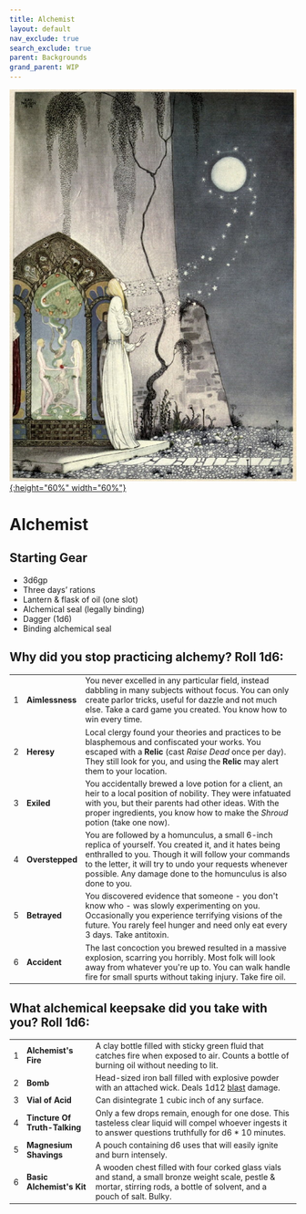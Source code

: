 ```yaml
---
title: Alchemist
layout: default
nav_exclude: true
search_exclude: true
parent: Backgrounds
grand_parent: WIP
---
```


[![Alt text](/img/backgrounds/alchemist.jpg "East of the Sun and West of the Moon, illustrated by Kay Nielsen"){:height="60%" width="60%"}](/img/backgrounds/alchemist.jpg)

# Alchemist

## Starting Gear

- 3d6gp
- Three days’ rations
- Lantern & flask of oil (one slot)
- Alchemical seal (legally binding)
- Dagger (1d6)
- Binding alchemical seal

## Why did you stop practicing alchemy? Roll 1d6:

||                 ||
| ---- | ---- |----|
|1|**Aimlessness**| You never excelled in any particular field, instead dabbling in many subjects without focus. You can only create parlor tricks, useful for dazzle and not much else. Take a card game you created. You know how to win every time.|
|2|**Heresy**| Local clergy found your theories and practices to be blasphemous and confiscated your works. You escaped with a **Relic** (cast _Raise Dead_ once per day). They still look for you, and using the **Relic** may alert them to your location.|
|3|**Exiled**| You accidentally brewed a love potion for a client, an heir to a local position of nobility. They were infatuated with you, but their parents had other ideas. With the proper ingredients, you know how to make the _Shroud_ potion (take one now).|
|4|**Overstepped**| You are followed by a homunculus, a small 6-inch replica of yourself. You created it, and it hates being enthralled to you. Though it will follow your commands to the letter, it will try to undo your requests whenever possible. Any damage done to the homunculus is also done to you.|
|5|**Betrayed**| You discovered evidence that someone - you don't know who - was slowly experimenting on you. Occasionally you experience terrifying visions of the future. You rarely feel hunger and need only eat every 3 days. Take antitoxin.  |
|6|**Accident**| The last concoction you brewed resulted in a massive explosion, scarring you horribly. Most folk will look away from whatever you're up to. You can walk handle fire for small spurts without taking injury. Take fire oil.|

## What alchemical keepsake did you take with you? Roll 1d6:

||                 ||
| ---- | ---- |----|
|1|**Alchemist's Fire**|A clay bottle filled with sticky green fluid that catches fire when exposed to air. Counts a bottle of burning oil without needing to lit.|
|2|**Bomb**|Head-sized iron ball filled with explosive powder with an attached wick. Deals 1d12 [blast](https://cairnrpg.com/cairn-srd/#blast) damage.|
|3|**Vial of Acid**|Can disintegrate 1 cubic inch of any surface.|
|4|**Tincture Of Truth-Talking**|Only a few drops remain, enough for one dose. This tasteless clear liquid will compel whoever ingests it to answer questions truthfully for d6 \* 10 minutes.|
|5|**Magnesium Shavings**|A pouch containing d6 uses that will easily ignite and burn intensely.|
|6|**Basic Alchemist's Kit**|A wooden chest filled with four corked glass vials and stand, a small bronze weight scale, pestle & mortar, stirring rods, a bottle of solvent, and a pouch of salt. Bulky.|
